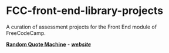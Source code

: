 # FCC-front-end-library-projects
A curation of assessment projects for the Front End module of FreeCodeCamp.

[**Random Quote Machine**](https://github.com/Satyajit99p/FCC-front-end-library-projects/tree/RQM) - [***website***](https://satyajit99p.github.io/FCC-front-end-library-projects/)
